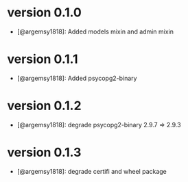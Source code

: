 # version 0.1.0

- [@argemsy1818]: Added models mixin and admin mixin

# version 0.1.1

- [@argemsy1818]: Added psycopg2-binary

# version 0.1.2

- [@argemsy1818]: degrade psycopg2-binary 2.9.7 => 2.9.3

# version 0.1.3

- [@argemsy1818]: degrade certifi and wheel package
